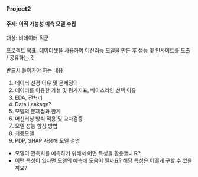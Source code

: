 ### Project2

#### 주제: 이직 가능성 예측 모델 수립 

대상: 비데이터 직군

프로젝트 목표: 데이터셋을 사용하여 머신러능 모델을 만든 후 성능 및 인사이트를 도출 / 공유하는 것

반드시 들어가야 하는 내용
1. 데이터 선정 이유 및 문제정의
2. 데이터를 이용한 가설 및 평가지표, 베이스라인 선택 이유
3. EDA, 전처리
4. Data Leakage?
5. 모델의 문제점과 한계
6. 머신러닝 방식 적용 및 교차검증
7. 모델 성능 향상 방법
8. 최종모델
9. PDP, SHAP 사용해 모델 설명 

* 모델이 관측치를 예측하기 위해서 어떤 특성을 활용했나요?
* 어떤 특성이 있다면 모델의 예측에 도움이 될까요? 해당 특성은 어떻게 구할 수 있을까요?
